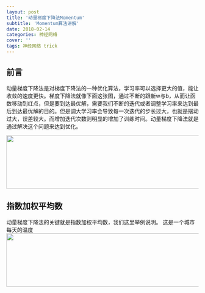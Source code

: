 ```yaml
---
layout: post
title: '动量梯度下降法Momentum'
subtitle: 'Momentum算法讲解'
date: 2018-02-14
categories: 神经网络
cover: ''
tags: 神经网络 trick
---
```



## 前言
动量梯度下降法是对梯度下降法的一种优化算法，学习率可以选择更大的值，能让收敛的速度更快。梯度下降法就像下面这张图，通过不断的跟新w与b，从而让函数移动到红点，但是要到达最优解，需要我们不断的迭代或者调整学习率来达到最后到达最优解的目的。但是调大学习率会导致每一次迭代的步长过大，也就是摆动过大，误差较大。而增加迭代次数则明显的增加了训练时间。动量梯度下降法就是通过解决这个问题来达到优化。

<img src="https://raw.githubusercontent.com/terrifyzhao/terrifyzhao.github.io/master/assets/img/2018-02-14-%E5%8A%A8%E9%87%8F%E6%A2%AF%E5%BA%A6%E4%B8%8B%E9%99%8D%E6%B3%95Momentum/momentum1.jpg" width="630" height="140"/>

## 指数加权平均数
动量梯度下降法的关键就是指数加权平均数，我们这里举例说明。
这是一个城市每天的温度
<img src="https://raw.githubusercontent.com/terrifyzhao/terrifyzhao.github.io/master/assets/img/2018-02-14-%E5%8A%A8%E9%87%8F%E6%A2%AF%E5%BA%A6%E4%B8%8B%E9%99%8D%E6%B3%95Momentum/momentum1.jpg" width="630" height="140"/>







